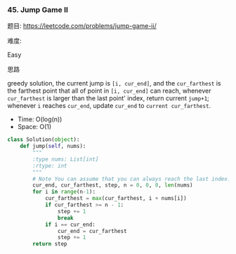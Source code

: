 ### 45. Jump Game II

题目:
<https://leetcode.com/problems/jump-game-ii/>


难度:

Easy


思路

greedy solution, the current jump is ```[i, cur_end]```, and the ```cur_farthest``` is the farthest point 
that all of point in ```[i, cur_end]``` can reach, whenever ```cur_farthest``` is larger than the last point' index, 
return current ```jump+1```; whenever ```i``` reaches ```cur_end```, update ```cur_end``` to ```current cur_farthest```.
- Time: O(log(n))
- Space: O(1)

```python
class Solution(object):
    def jump(self, nums):
        """
        :type nums: List[int]
        :rtype: int
        """
        # Note You can assume that you can always reach the last index.
        cur_end, cur_farthest, step, n = 0, 0, 0, len(nums)
        for i in range(n-1):
            cur_farthest = max(cur_farthest, i + nums[i])
            if cur_farthest >= n - 1:
                step += 1
                break
            if i == cur_end:
                cur_end = cur_farthest
                step += 1
        return step

            
        
```


